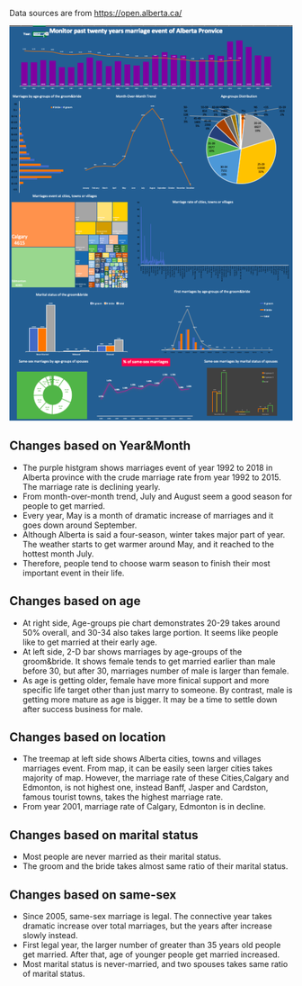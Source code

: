 Data sources are from https://open.alberta.ca/

![Dashboard](report.png)


## Changes based on Year&Month
- The purple histgram shows marriages event of year 1992 to 2018 in Alberta province with the crude marriage rate from year 1992 to 2015. The marriage rate is declining yearly.
- From month-over-month trend, July and August seem a good season for people to get married. 
- Every year, May is a month of dramatic increase of marriages and it goes down around September. 
- Although Alberta is said a four-season, winter takes major part of year. The weather starts to get warmer around May, and it reached to the hottest month July. 
- Therefore, people tend to choose warm season to finish their most important event in their life.


## Changes based on age
- At right side, Age-groups pie chart demonstrates 20-29 takes around 50% overall, and 30-34 also takes large portion. It seems like people like to get married at their early age. 
- At left side, 2-D bar shows marriages by age-groups of the groom&bride. It shows female tends to get married earlier than male before 30, but after 30, marriages number of male is larger than
 female. 
- As age is getting older, female have more finical support and more specific life target other than just marry to someone. By contrast, male is getting more mature as age is bigger. 
It may be a time to settle down after success business for male. 


## Changes based on location
- The treemap at left side shows Alberta cities, towns and villages marriages event. From map, it can be easily seen larger cities takes majority of map. However, the marriage rate of these 
Cities,Calgary and Edmonton, is not highest one, instead Banff, Jasper and Cardston, famous tourist towns, takes the highest marriage rate. 
- From year 2001, marriage rate of Calgary, Edmonton is in decline. 

## Changes based on marital status
- Most people are never married as their marital status. 
- The groom and the bride takes almost same ratio of their marital status.

## Changes based on same-sex
- Since 2005, same-sex marriage is legal. The connective year takes dramatic increase over total marriages, but the years after increase slowly instead. 
- First legal year, the larger number of greater than 35 years old people get married. After that, age of younger people get married increased. 
- Most marital status is never-married, and two spouses takes same ratio of marital status. 

